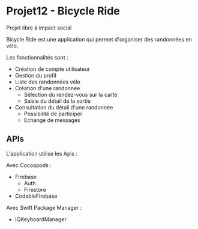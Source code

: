 # Projet12 - Bicycle Ride
Projet libre à impact social

Bicycle Ride est une application qui permet d'organiser des randonnées en vélo.

Les fonctionnalités sont :

- Création de compte utilisateur
- Gestion du profil
- Liste des randonnées vélo
- Création d'une randonnée
  - Sélection du rendez-vous sur la carte
  - Saisie du détail de la sortie
- Consultation du détail d'une randonnée
  - Possibilité de participer
  - Echange de messages

## APIs

L'application utilise les Apis :

Avec Cocoapods :

- Firebase
  - Auth
  - Firestore
- CodableFirebase

Avec Swift Package Manager :

- IQKeyboardManager



